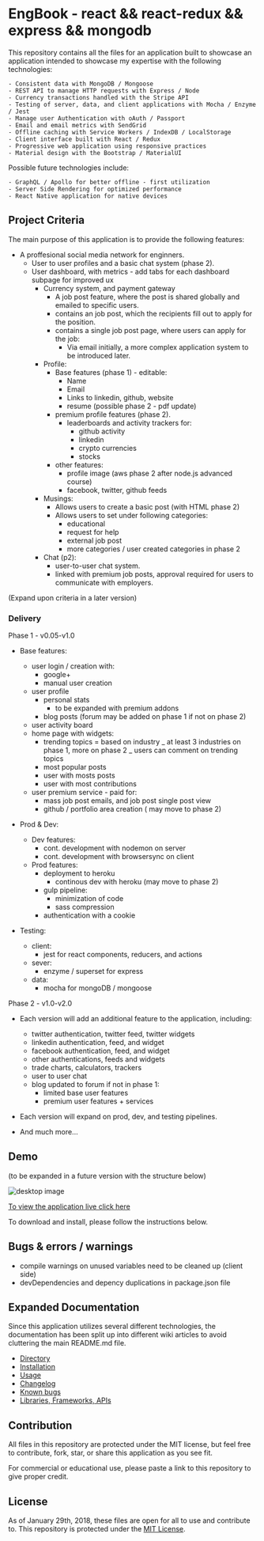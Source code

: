 # EngBook - react && react-redux && express && mongodb

This repository contains all the files for an application built to showcase an application intended to showcase my expertise with the following technologies:

    - Consistent data with MongoDB / Mongoose
    - REST API to manage HTTP requests with Express / Node
    - Currency transactions handled with the Stripe API
    - Testing of server, data, and client applications with Mocha / Enzyme / Jest
    - Manage user Authentication with oAuth / Passport
    - Email and email metrics with SendGrid
    - Offline caching with Service Workers / IndexDB / LocalStorage
    - Client interface built with React / Redux
    - Progressive web application using responsive practices
    - Material design with the Bootstrap / MaterialUI

Possible future technologies include:

    - GraphQL / Apollo for better offline - first utilization
    - Server Side Rendering for optimized performance
    - React Native application for native devices

## Project Criteria

The main purpose of this application is to provide the following features:

*   A proffesional social media network for enginners. 
    + User to user profiles and a basic chat system (phase 2). 
    + User dashboard, with metrics - add tabs for each dashboard subpage for improved ux
        - Currency system, and payment gateway 
            + A job post feature, where the post is shared globally and emailed to specific users. 
            + contains an job post, which the recipients fill out to apply for the position.
            + contains a single job post page, where users can apply for the job: 
                - Via email initially, a more complex application system to be introduced later.
        - Profile:
            - Base features (phase 1) - editable:
                - Name
                - Email
                - Links to linkedin, github, website
                - resume (possible phase 2 - pdf update)
            - premium profile features (phase 2).
                + leaderboards and activity trackers for: 
                    - github activity 
                    - linkedin 
                    - crypto currencies 
                    - stocks
            - other features:
                + profile image (aws phase 2 after node.js advanced course)
                + facebook, twitter, github feeds
        - Musings:
            - Allows users to create a basic post  (with HTML phase 2)
            - Allows users to set under following categories:
                - educational
                - request for help
                - external job post
                - more categories / user created categories in phase 2
        - Chat (p2):
            - user-to-user chat system.
            - linked with premium job posts, approval required for users to communicate with employers.

(Expand upon criteria in a later version)

### Delivery

Phase 1 - v0.05-v1.0

*   Base features:

    *   user login / creation with:
        *   google+
        *   manual user creation
    *   user profile
        *   personal stats
            *   to be expanded with premium addons
        *   blog posts (forum may be added on phase 1 if not on phase 2)
    *   user activity board
    *   home page with widgets:
        *   trending topics
            = based on industry
            _ at least 3 industries on phase 1, more on phase 2
            _ users can comment on trending topics
        *   most popular posts
        *   user with mosts posts
        *   user with most contributions
    *   user premium service - paid for:
        *   mass job post emails, and job post single post view
        *   github / portfolio area creation ( may move to phase 2)

*   Prod & Dev:

    *   Dev features:
        *   cont. development with nodemon on server
        *   cont. development with browsersync on client
    *   Prod features:
        *   deployment to heroku
            *   continous dev with heroku (may move to phase 2)
        *   gulp pipeline:
            *   minimization of code
            *   sass compression
        *   authentication with a cookie

*   Testing:
    *   client:
        *   jest for react components, reducers, and actions
    *   sever:
        *   enzyme / superset for express
    *   data:
        *   mocha for mongoDB / mongoose

Phase 2 - v1.0-v2.0

*   Each version will add an additional feature to the application, including:

    *   twitter authentication, twitter feed, twitter widgets
    *   linkedin authentication, feed, and widget
    *   facebook authentication, feed, and widget
    *   other authentications, feeds and widgets
    *   trade charts, calculators, trackers
    *   user to user chat
    *   blog updated to forum if not in phase 1:
        *   limited base user features
        *   premium user features + services

*   Each version will expand on prod, dev, and testing pipelines.
*   And much more...

## Demo

(to be expanded in a future version with the structure below)

![desktop image](https://onlinedevelopers.ca/udacity/weather-app/src/img/read-me/proj5-collage.jpg)

[To view the application live click here](http://onlinedevelopers.ca/udacity/weather-app/)

To download and install, please follow the instructions below.

## Bugs & errors / warnings 

- compile warnings on unused variables need to be cleaned up (client side)
- devDependencies and depency duplications in package.json file

## Expanded Documentation

Since this application utilizes several different technologies, the documentation has been split up into different wiki articles to avoid cluttering the main README.md file.

*   [Directory](https://github.com/escobard/engbook/wiki)
*   [Installation](https://github.com/escobard/engbook/wiki/Installation)
*   [Usage](https://github.com/escobard/engbook/wiki/Usage)
*   [Changelog](https://github.com/escobard/engbook/wiki/Changelog)
*   [Known bugs](https://github.com/escobard/engbook/wiki/Known-Bugs)
*   [Libraries, Frameworks, APIs](https://github.com/escobard/engbook/wiki/Libraries,-Frameworks,-APIs)

## Contribution

All files in this repository are protected under the MIT license, but feel free to contribute, fork, star, or share this application as you see fit.

For commercial or educational use, please paste a link to this repository to give proper credit.

## License

As of January 29th, 2018, these files are open for all to use and contribute to. This repository is protected under the [MIT License](http://choosealicense.com/licenses/mit/).

